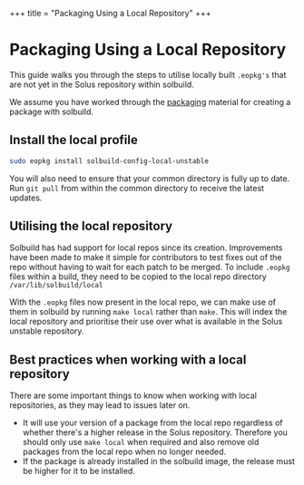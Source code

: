 +++
title = "Packaging Using a Local Repository"
+++
# Packaging Using a Local Repository

This guide walks you through the steps to utilise locally built `.eopkg's` that are not yet in the Solus repository within solbuild.

We assume you have worked through the [packaging](https://solus-project.com/articles/packaging/building-a-package/en/) material for creating a package with solbuild.

## Install the local profile

``` bash
sudo eopkg install solbuild-config-local-unstable
```

You will also need to ensure that your common directory is fully up to date. Run `git pull` from within the common directory to receive the latest updates.

## Utilising the local repository

Solbuild has had support for local repos since its creation. Improvements have been made to make it simple for contributors to test fixes out of the repo without having to wait for each patch to be merged. To include `.eopkg` files within a build, they need to be copied to the local repo directory `/var/lib/solbuild/local`

With the `.eopkg` files now present in the local repo, we can make use of them in solbuild by running `make local` rather than `make`. This will index the local repository and prioritise their use over what is available in the Solus unstable repository.

## Best practices when working with a local repository

There are some important things to know when working with local repositories, as they may lead to issues later on.

- It will use your version of a package from the local repo regardless of whether there's a higher release in the Solus repository. Therefore you should only use `make local` when required and also remove old packages from the local repo when no longer needed.
- If the package is already installed in the solbuild image, the release must be higher for it to be installed.